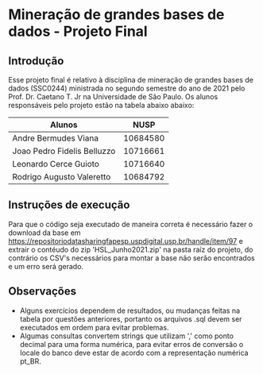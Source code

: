 # Mineração de grandes bases de dados - Projeto Final
## Introdução

Esse projeto final é relativo à disciplina de mineração de grandes bases de dados (SSC0244) ministrada no segundo semestre do ano de 2021 pelo Prof. Dr. Caetano T. Jr na Universidade de São Paulo.
Os alunos responsáveis pelo projeto estão na tabela abaixo abaixo:

Alunos | NUSP
-------|------
Andre Bermudes Viana | 10684580
Joao Pedro Fidelis Belluzzo | 10716661
Leonardo Cerce Guioto | 10716640
Rodrigo Augusto Valeretto | 10684792

## Instruções de execução
Para que o código seja executado de maneira correta é necessário fazer o download da base em https://repositoriodatasharingfapesp.uspdigital.usp.br/handle/item/97 e extrair o contéudo do zip 'HSL_Junho2021.zip' na pasta raíz do projeto, do contrário os CSV's necessários para montar a base não serão encontrados e um erro será gerado.

## Observações
- Alguns exercícios dependem de resultados, ou mudanças feitas na tabela por questões anteriores, portanto os arquivos .sql devem ser executados em ordem para evitar problemas.
- Algumas consultas convertem strings que utilizam ',' como ponto decimal para uma forma numérica, para evitar erros de conversão o locale do banco deve estar de acordo com a representação numérica pt_BR. 
